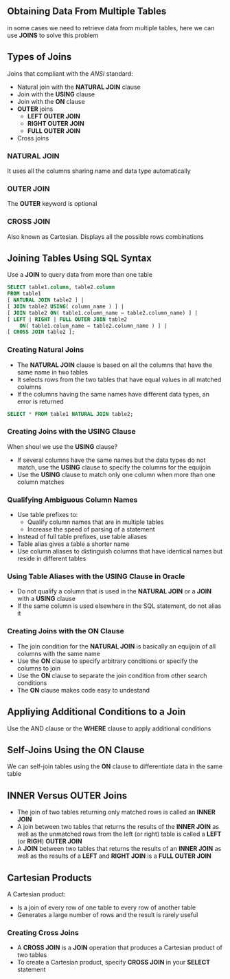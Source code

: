 ## Obtaining Data From Multiple Tables
in some cases we need to retrieve data from multiple tables, here we can use **JOINS** to solve this problem

## Types of Joins
Joins that compliant with the _ANSI_ standard:
- Natural join with the **NATURAL JOIN** clause
- Join with the **USING** clause
- Join with the **ON** clause
- **OUTER** joins
    - **LEFT OUTER JOIN**
    - **RIGHT OUTER JOIN**
    - **FULL OUTER JOIN**
- Cross joins

### NATURAL JOIN
It uses all the columns sharing name and data type automatically

### OUTER JOIN
The **OUTER** keyword is optional

### CROSS JOIN
Also known as Cartesian. Displays all the possible rows combinations

## Joining Tables Using SQL Syntax
Use a **JOIN** to query data from more than one table

```sql
SELECT table1.column, table2.column
FROM table1
[ NATURAL JOIN table2 ] |
[ JOIN table2 USING( column_name ) ] |
[ JOIN table2 ON( table1.column_name = table2.column_name) ] |
[ LEFT | RIGHT | FULL OUTER JOIN table2
    ON( table1.colum_name = table2.column_name ) ] |
[ CROSS JOIN table2 ];
```

### Creating Natural Joins
- The **NATURAL JOIN** clause is based on all the columns that have the same name in two tables
- It selects rows from the two tables that have equal values in all matched columns
- If the columns having the same names have different data types, an error is returned

```sql
SELECT * FROM table1 NATURAL JOIN table2;
```

### Creating Joins with the USING Clause
When shoul we use the **USING** clause?
- If several columns have the same names but the data types do not match, use the **USING** clause to specify the columns for the equijoin
- Use the **USING** clause to match only one column when more than one column matches

### Qualifying Ambiguous Column Names
- Use table prefixes to:
    - Qualify column names that are in multiple tables
    - Increase the speed of parsing of a statement
- Instead of full table prefixes, use table aliases
- Table alias gives a table a shorter name
- Use column aliases to distinguish columns that have identical names but reside in different tables

### Using Table Aliases with the USING Clause in Oracle
- Do not qualify a column that is used in the **NATURAL JOIN** or a **JOIN** with a **USING** clause
- If the same column is used elsewhere in the SQL statement, do not alias it

### Creating Joins with the ON Clause
- The join condition for the **NATURAL JOIN** is basically an equijoin of all columns with the same name
- Use the **ON** clause to specify arbitrary conditions or specify the columns to join
- Use the **ON** clause to separate the join condition from other search conditions
- The **ON** clause makes code easy to undestand

## Appliying Additional Conditions to a Join
Use the AND clause or the **WHERE** clause to apply additional conditions

## Self-Joins Using the ON Clause
We can self-join tables using the **ON** clause to differentiate data in the same table

## INNER Versus OUTER Joins
- The join of two tables returning only matched rows is called an **INNER JOIN**
- A join between two tables that returns the results of the **INNER JOIN** as well as the unmatched rows from the left (or right) table is called a **LEFT** (or **RIGH**) **OUTER JOIN**
- A **JOIN** between two tables that returns the results of an **INNER JOIN** as well as the results of a **LEFT** and **RIGHT JOIN** is a **FULL OUTER JOIN**

## Cartesian Products
A Cartesian product:
- Is a join of every row of one table to every row of another table
- Generates a large number of rows and the result is rarely useful

### Creating Cross Joins
- A **CROSS JOIN** is a **JOIN** operation that produces a Cartesian product of two tables
- To create a Cartesian product, specify **CROSS JOIN** in your **SELECT** statement
